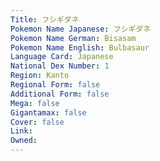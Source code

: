 ```yaml
---
﻿Title: フシギダネ
Pokemon Name Japanese: フシギダネ
Pokemon Name German: Bisasam
Pokemon Name English: Bulbasaur
Language Card: Japanese
National Dex Number: 1
Region: Kanto
Regional Form: false
Additional Form: false
Mega: false
Gigantamax: false
Cover: false
Link: 
Owned: 
---
```

